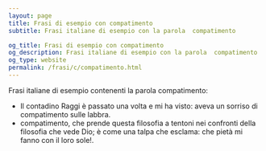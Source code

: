 ```yaml
---
layout: page
title: Frasi di esempio con compatimento 
subtitle: Frasi italiane di esempio con la parola  compatimento

og_title: Frasi di esempio con compatimento 
og_description: Frasi italiane di esempio con la parola  compatimento
og_type: website
permalink: /frasi/c/compatimento.html
---
```


Frasi italiane di esempio contenenti la parola compatimento:


- Il contadino Raggi è passato una volta e mi ha visto: aveva un sorriso di compatimento sulle labbra.
- compatimento, che prende questa filosofia a tentoni nei confronti della filosofia che vede Dio; è come una talpa che esclama: che pietà mi fanno con il loro sole!.
